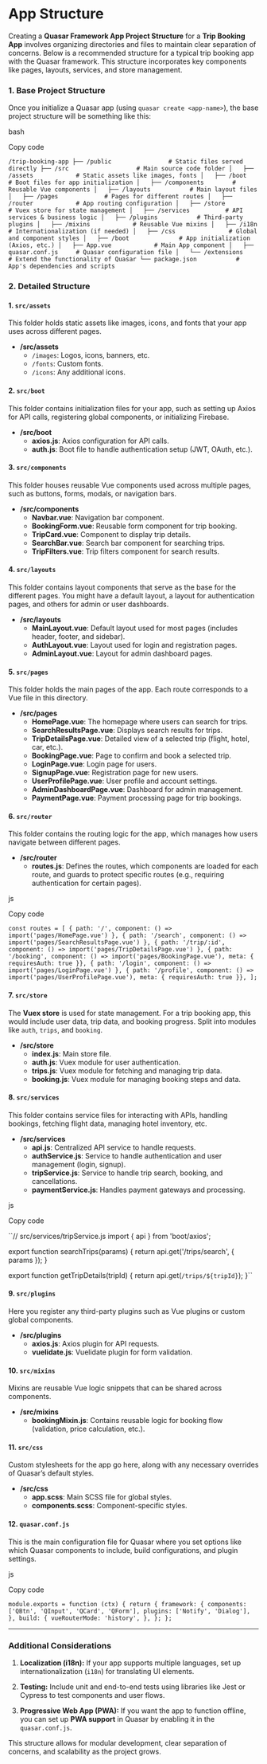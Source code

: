 # App Structure


Creating a  **Quasar Framework App Project Structure**  for a  **Trip Booking App**  involves organizing directories and files to maintain clear separation of concerns. Below is a recommended structure for a typical trip booking app with the Quasar framework. This structure incorporates key components like pages, layouts, services, and store management.

### 1.  **Base Project Structure**

Once you initialize a Quasar app (using  `quasar create <app-name>`), the base project structure will be something like this:

bash

Copy code

`/trip-booking-app
├── /public                # Static files served directly
├── /src                   # Main source code folder
│   ├── /assets            # Static assets like images, fonts
│   ├── /boot              # Boot files for app initialization
│   ├── /components        # Reusable Vue components
│   ├── /layouts           # Main layout files
│   ├── /pages             # Pages for different routes
│   ├── /router            # App routing configuration
│   ├── /store             # Vuex store for state management
│   ├── /services          # API services & business logic
│   ├── /plugins           # Third-party plugins
│   ├── /mixins            # Reusable Vue mixins
│   ├── /i18n              # Internationalization (if needed)
│   ├── /css               # Global and component styles
│   ├── /boot              # App initialization (Axios, etc.)
│   ├── App.vue            # Main App component
│   ├── quasar.conf.js     # Quasar configuration file
│   └── /extensions        # Extend the functionality of Quasar
└── package.json           # App's dependencies and scripts` 

### 2.  **Detailed Structure**

#### **1.  `src/assets`**

This folder holds static assets like images, icons, and fonts that your app uses across different pages.

-   **/src/assets**
    -   `/images`: Logos, icons, banners, etc.
    -   `/fonts`: Custom fonts.
    -   `/icons`: Any additional icons.

#### **2.  `src/boot`**

This folder contains initialization files for your app, such as setting up Axios for API calls, registering global components, or initializing Firebase.

-   **/src/boot**
    -   **axios.js**: Axios configuration for API calls.
    -   **auth.js**: Boot file to handle authentication setup (JWT, OAuth, etc.).

#### **3.  `src/components`**

This folder houses reusable Vue components used across multiple pages, such as buttons, forms, modals, or navigation bars.

-   **/src/components**
    -   **Navbar.vue**: Navigation bar component.
    -   **BookingForm.vue**: Reusable form component for trip booking.
    -   **TripCard.vue**: Component to display trip details.
    -   **SearchBar.vue**: Search bar component for searching trips.
    -   **TripFilters.vue**: Trip filters component for search results.

#### **4.  `src/layouts`**

This folder contains layout components that serve as the base for the different pages. You might have a default layout, a layout for authentication pages, and others for admin or user dashboards.

-   **/src/layouts**
    -   **MainLayout.vue**: Default layout used for most pages (includes header, footer, and sidebar).
    -   **AuthLayout.vue**: Layout used for login and registration pages.
    -   **AdminLayout.vue**: Layout for admin dashboard pages.

#### **5.  `src/pages`**

This folder holds the main pages of the app. Each route corresponds to a Vue file in this directory.

-   **/src/pages**
    -   **HomePage.vue**: The homepage where users can search for trips.
    -   **SearchResultsPage.vue**: Displays search results for trips.
    -   **TripDetailsPage.vue**: Detailed view of a selected trip (flight, hotel, car, etc.).
    -   **BookingPage.vue**: Page to confirm and book a selected trip.
    -   **LoginPage.vue**: Login page for users.
    -   **SignupPage.vue**: Registration page for new users.
    -   **UserProfilePage.vue**: User profile and account settings.
    -   **AdminDashboardPage.vue**: Dashboard for admin management.
    -   **PaymentPage.vue**: Payment processing page for trip bookings.

#### **6.  `src/router`**

This folder contains the routing logic for the app, which manages how users navigate between different pages.

-   **/src/router**
    -   **routes.js**: Defines the routes, which components are loaded for each route, and guards to protect specific routes (e.g., requiring authentication for certain pages).

js

Copy code

`const routes = [
  { path: '/', component: () => import('pages/HomePage.vue') },
  { path: '/search', component: () => import('pages/SearchResultsPage.vue') },
  { path: '/trip/:id', component: () => import('pages/TripDetailsPage.vue') },
  { path: '/booking', component: () => import('pages/BookingPage.vue'), meta: { requiresAuth: true }},
  { path: '/login', component: () => import('pages/LoginPage.vue') },
  { path: '/profile', component: () => import('pages/UserProfilePage.vue'), meta: { requiresAuth: true }},
];` 

#### **7.  `src/store`**

The  **Vuex store**  is used for state management. For a trip booking app, this would include user data, trip data, and booking progress. Split into modules like  `auth`,  `trips`, and  `booking`.

-   **/src/store**
    -   **index.js**: Main store file.
    -   **auth.js**: Vuex module for user authentication.
    -   **trips.js**: Vuex module for fetching and managing trip data.
    -   **booking.js**: Vuex module for managing booking steps and data.

#### **8.  `src/services`**

This folder contains service files for interacting with APIs, handling bookings, fetching flight data, managing hotel inventory, etc.

-   **/src/services**
    -   **api.js**: Centralized API service to handle requests.
    -   **authService.js**: Service to handle authentication and user management (login, signup).
    -   **tripService.js**: Service to handle trip search, booking, and cancellations.
    -   **paymentService.js**: Handles payment gateways and processing.

js

Copy code

``// src/services/tripService.js
import { api } from 'boot/axios';

export function searchTrips(params) {
  return api.get('/trips/search', { params });
}

export function getTripDetails(tripId) {
  return api.get(`/trips/${tripId}`);
}`` 

#### **9.  `src/plugins`**

Here you register any third-party plugins such as Vue plugins or custom global components.

-   **/src/plugins**
    -   **axios.js**: Axios plugin for API requests.
    -   **vuelidate.js**: Vuelidate plugin for form validation.

#### **10.  `src/mixins`**

Mixins are reusable Vue logic snippets that can be shared across components.

-   **/src/mixins**
    -   **bookingMixin.js**: Contains reusable logic for booking flow (validation, price calculation, etc.).

#### **11.  `src/css`**

Custom stylesheets for the app go here, along with any necessary overrides of Quasar’s default styles.

-   **/src/css**
    -   **app.scss**: Main SCSS file for global styles.
    -   **components.scss**: Component-specific styles.

#### **12.  `quasar.conf.js`**

This is the main configuration file for Quasar where you set options like which Quasar components to include, build configurations, and plugin settings.

js

Copy code

`module.exports = function (ctx) {
  return {
    framework: {
      components: ['QBtn', 'QInput', 'QCard', 'QForm'],
      plugins: ['Notify', 'Dialog'],
    },
    build: {
      vueRouterMode: 'history',
    },
  };
};` 

----------

### Additional Considerations

1.  **Localization (i18n):**  If your app supports multiple languages, set up internationalization (`i18n`) for translating UI elements.
    
2.  **Testing:**  Include unit and end-to-end tests using libraries like Jest or Cypress to test components and user flows.
    
3.  **Progressive Web App (PWA):**  If you want the app to function offline, you can set up  **PWA support**  in Quasar by enabling it in the  `quasar.conf.js`.
    

This structure allows for modular development, clear separation of concerns, and scalability as the project grows.